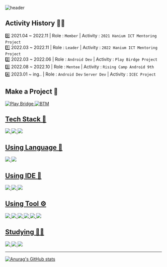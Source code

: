 ![header](https://capsule-render.vercel.app/api?type=waving&color=auto&height=200&section=header&text=Ham's%20Profile&fontSize=30)

## Activity History 🏃‍♂️

0️⃣ 2021.04 ~ 2022.11 | Role : `Member` | Activity : `2021 Hanium ICT Mentoring Project`<br>
1️⃣ 2022.03 ~ 2022.11 | Role : `Leader` | Activity : `2022 Hanium ICT Mentoring Project`<br>
2️⃣ 2022.03 ~ 2022.06 | Role : `Android Dev` | Activity : `Play Birdge Project`<br>
3️⃣ 2022.08 ~ 2022.10 | Role : `Mentee` | Activity : `Rising Camp Android 9th`<br>
4️⃣ 2023.01 ~ ing.. | Role : `Android Dev` `Server Dev` | Activity : `ICEC Project`<br>

## Make a Project 📌

<p align="left">
    <a href="https://github.com/TeamBridge-Project/PlayBridge-Android#readme"><img src="https://user-images.githubusercontent.com/54674781/223626749-e2209209-5927-4731-954d-9a43b21e896d.png" title="Play Bridge" > <a href="https://github.com/Team-SU-SeowonUniversity/BTM-xml-version"><img src="https://user-images.githubusercontent.com/54674781/223626700-9f47203b-5b14-445c-b024-5ed8920244e3.png" title="BTM">
</p>

## Tech Stack 📗

<img src="https://img.shields.io/badge/Android-3ddc84?style=flat&logo=Android&logoColor=white"/> <img src="https://img.shields.io/badge/Flask-000000?style=flat&logo=Flask&logoColor=white"/> <img src="https://img.shields.io/badge/SQLite-003b57?style=flat&logo=SQLite&logoColor=white"/>

## Using Language 📢

<img src="https://img.shields.io/badge/Kotlin-7f52ff?style=flat&logo=Kotlin&logoColor=white"/> <img src="https://img.shields.io/badge/Python-3776ab?style=flat&logo=Python&logoColor=white"/>

## Using IDE 🔧

<img src="https://img.shields.io/badge/Android Studio-3ddc84?style=flat&logo=Android Studio&logoColor=white"/> <img src="https://img.shields.io/badge/Pycharm-000000?style=flat&logo=Pycharm&logoColor=white"/> <img src="https://img.shields.io/badge/DB Browser-003b57?style=flat&logo=SQLite&logoColor=white"/>

## Using Tool ⚙

<img src="https://img.shields.io/badge/Notion-000000?style=flat&logo=Notion&logoColor=white"/> <img src="https://img.shields.io/badge/Github-181717?style=flat&logo=Github&logoColor=white"/> <img src="https://img.shields.io/badge/Sourcetree-0052cc?style=flat&logo=Sourcetree&logoColor=white"/> <img src="https://img.shields.io/badge/Git-f05032?style=flat&logo=Git&logoColor=white"/> <img src="https://img.shields.io/badge/Discord-5865f2?style=flat&logo=Discord&logoColor=white"/> <img src="https://img.shields.io/badge/Postman-ff6c37?style=flat&logo=Postman&logoColor=white"/>

## Studying 👨‍💻

<img src="https://img.shields.io/badge/Jetpack Compose-4285f4?style=flat&logo=Jetpack Compose&logoColor=white"/> <img src="https://img.shields.io/badge/Figma-f24e1e?style=flat&logo=Figma&logoColor=white"/> <img src="https://img.shields.io/badge/Amazon AWS-232f3e?style=flat&logo=Amazon AWS&logoColor=white"/> 

***
![Anurag's GitHub stats](https://github-readme-stats.vercel.app/api?username=ham2174&show_icons=true&theme=merko)
  
